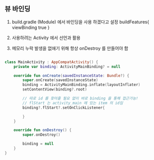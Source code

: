 ## 뷰 바인딩
1. build.gradle (Module) 에서 바인딩을 사용 하겠다고 설정
buildFeatures{
    viewBinding true
}

2. 사용하려는 Activity 에서 선언과 활용

3. 메모리 누락 발생을 없애기 위해 항상 onDestroy 를 만들어야 함

``` kotlin

class MainActivity : AppCompatActivity() {
    private var binding: ActivityMainBinding? = null

    override fun onCreate(savedInstanceState: Bundle?) {
        super.onCreate(savedInstanceState)
        binding = ActivityMainBinding.inflate(layoutInflater)
        setContentView(binding?.root)

        // 따로 id 를 찾아줄 필요 없이 바로 binding 을 통해 접근가능!
        // flStart 는 activity_main 에 있는 item 의 id임
        binding?.flStart?.setOnClickListener{

        }
    }

    override fun onDestroy() {
        super.onDestroy()

        binding = null
    }
}

```